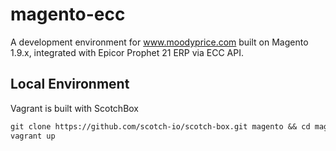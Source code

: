 # magento-ecc
A development environment for www.moodyprice.com built on Magento 1.9.x, integrated with Epicor Prophet 21 ERP via ECC API.

## Local Environment
Vagrant is built with ScotchBox
```diff
git clone https://github.com/scotch-io/scotch-box.git magento && cd magento
vagrant up
```

